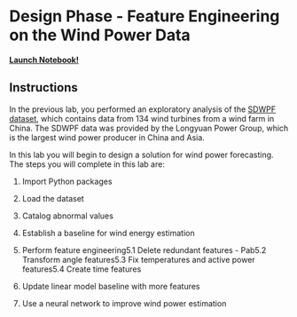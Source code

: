 # Design Phase - Feature Engineering on the Wind Power Data

[__Launch Notebook!__](https://www.coursera.org/learn/ai-and-climate-change/ungradedLab/PAOL4/design-phase-feature-engineering-on-the-wind-power-data/lab?path=%2Fnotebooks%2FC2_W2_Lab_2_Wind_Energy_Design_1.ipynb)

## Instructions

In the previous lab, you performed an exploratory analysis of the [SDWPF dataset](https://arxiv.org/abs/2208.04360), which contains data from 134 wind turbines from a wind farm in China. The SDWPF data was provided by the Longyuan Power Group, which is the largest wind power producer in China and Asia.

In this lab you will begin to design a solution for wind power forecasting. The steps you will complete in this lab are:

1. Import Python packages

2. Load the dataset

3. Catalog abnormal values

4. Establish a baseline for wind energy estimation

5. Perform feature engineering5.1 Delete redundant features - Pab5.2 Transform angle features5.3 Fix temperatures and active power features5.4 Create time features

6. Update linear model baseline with more features

7. Use a neural network to improve wind power estimation 